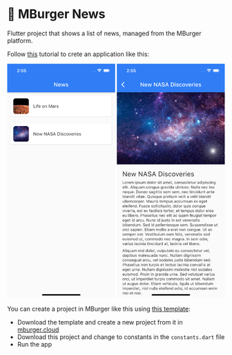 # 📰 MBurger News

Flutter project that shows a list of news, managed from the MBurger platform.

Follow [this](insert_link) tutorial to crete an application like this:

<p align="center">
<img src="https://raw.githubusercontent.com/Mumble-SRL/MBurger-Flutter-News/master/images/news_list.png" alt="News List" title="News List" width=250>
<img src="https://raw.githubusercontent.com/Mumble-SRL/MBurger-Flutter-News/master/images/news_detail.png" alt="News Detail" title="News Detail" width=250>
</p>

You can create a project in MBurger like this using [this template](template/mburger-news.json):

- Download the template and create a new project from it in [mburger.cloud](mburger.cloud)
- Download this project and change to constants in the `constants.dart` file
- Run the app